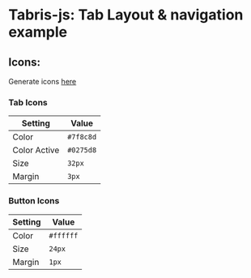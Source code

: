 # Tabris-js: Tab Layout & navigation example

## Icons:

Generate icons [here](http://fa2png.io/)

### Tab Icons

| Setting  | Value  |
|---|---|
| Color  |`#7f8c8d`   |
|Color Active   |`#0275d8`   |
| Size  | `32px`  |
| Margin | `3px` |

### Button Icons

| Setting  | Value  |
|---|---|
| Color  |`#ffffff`   |
| Size  | `24px`  |
| Margin | `1px` |

